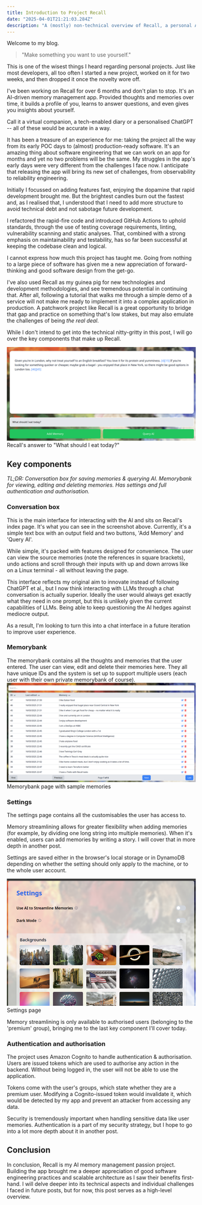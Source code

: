 ```yaml
---
title: Introduction to Project Recall
date: "2025-04-01T21:21:03.284Z"
description: "A (mostly) non-technical overview of Recall, a personal AI memory companion I've built from scratch since September 2024."
---
```


Welcome to my blog.

> "Make something you want to use yourself."

This is one of the wisest things I heard regarding personal projects. Just like most developers, all too often I started
a new project, worked on it for two weeks, and then dropped it once the novelty wore off.

I've been working on Recall for over 6 months and don't plan to stop. It's an AI-driven memory management app. 
Provided thoughts and memories over time, it builds a profile of you, learns to answer questions, and even gives 
you insights about yourself.

Call it a virtual companion, a tech-enabled diary or a personalised ChatGPT -- all of these would be accurate in a way.

It has been a treasure of an experience for me: taking the project all the way from its early POC days to (almost)
production-ready software. It's an amazing thing about software engineering that we can work on an app for months and
yet no two problems will be the same. My struggles in the app's early days were very different from the challenges I
face now. I anticipate that releasing the app will bring its new set of challenges, from observability to reliability
engineering.

Initially I focussed on adding features fast, enjoying the dopamine that rapid development brought me. But the brightest
candles burn out the fastest and, as I realised that, I understood that I need to add more structure to avoid technical
debt and not sabotage future development. 

I refactored the rapid-fire code and introduced GitHub Actions to uphold standards, through the use of testing 
coverage requirements, linting, vulnerability scanning and static analyses.
That, combined with a strong emphasis on maintainability and testability, has so far been successful at keeping the
codebase clean and logical.

I cannot express how much this project has taught me. Going from nothing to a large piece of software has
given me a new appreciation of forward-thinking and good software design from the get-go.

I've also used Recall as my guinea pig for new technologies and development methodologies,
and see tremendous potential in continuing that. After all, following a tutorial that walks me through a simple 
demo of a service will not make me ready to implement it into a complex application in production. 
A patchwork project like Recall is a great opportunity to bridge that gap and practice on something that's low stakes,
but may also emulate the challenges of being *the real deal*.

While I don't intend to get into the technical nitty-gritty in this post, I will go over the key components that make up Recall.

![Asking recall 'What should I eat today?'](./sample-query.png)
Recall's answer to "What should I eat today?"


## Key components

_TL;DR: Conversation box for saving memories & querying AI. Memorybank for viewing, editing and deleting memories. 
Has settings and full authentication and authorisation._

### Conversation box
This is the main interface for interacting with the AI and sits on Recall's index page. It's what you can see in 
the screenshot above. Currently, it's a simple text box with an output field and two buttons, 'Add Memory' and 
'Query AI'.

While simple, it's packed with features designed for convenience. The user can view the source memories 
(note the references in square brackets), undo actions and scroll through their inputs with up and down arrows like on 
a Linux terminal - all without leaving the page.

This interface reflects my original aim to innovate instead of following ChatGPT et al., but I now think interacting with LLMs through
a chat conversation is actually superior. Ideally the user would always get exactly what they need in one prompt, but this is unlikely
given the current capabilities of LLMs. Being able to keep questioning the AI hedges against mediocre 
output. 

As a result, I'm looking to turn this into a chat interface in a future iteration to improve user experience.

### Memorybank
The memorybank contains all the thoughts and memories that the user entered. The user can view, edit and delete their 
memories here. They all have unique IDs and the system is set up to support multiple users (each user with their own private
memorybank of course).
![Memorybank page](./memorybank.png)
Memorybank page with sample memories

### Settings
The settings page contains all the customisables the user has access to. 

Memory streamlining allows for greater flexibility
when adding memories (for example, by dividing one long string into multiple memories). When it's enabled, users can add 
memories by writing a story. I will cover that in more depth in another post.

Settings are saved either in the browser's local storage or in DynamoDB depending on whether the setting should 
only apply to the machine, or to the whole user account.

![Settings page](./settings.png)
Settings page

Memory streamlining is only available to authorised users (belonging to the 'premium' group), bringing me to the last 
key component I'll cover today.

### Authentication and authorisation

The project uses Amazon Cognito to handle authentication & authorisation. Users are issued tokens which are used
to authorise any action in the backend. Without being logged in, the user will not be able to use the application.

Tokens come with the user's groups, which state whether they are a premium user. Modifying a Cognito-issued token
would invalidate it, which would be detected by my app and prevent an attacker from accessing any data.

Security is tremendously important when handling sensitive data like user memories. Authentication is a part of my
security strategy, but I hope to go into a lot more depth about it in another post.

## Conclusion

In conclusion, Recall is my AI memory management passion project. Building the app brought me a deeper appreciation of
good software engineering practices and scalable architecture as I saw their benefits first-hand. I will delve 
deeper into its technical aspects and individual challenges I faced in future posts, but for now, this post serves as a 
high-level overview.